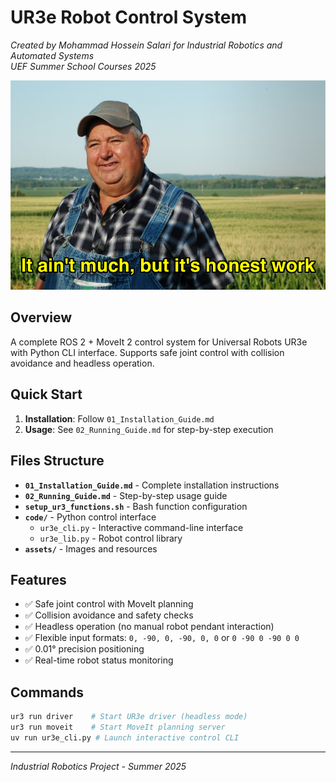 # UR3e Robot Control System

*Created by Mohammad Hossein Salari for Industrial Robotics and Automated Systems*  
*UEF Summer School Courses 2025*

![It's not much, but it's honest work](assets/But_It's_Honest_Work.jpg)

## Overview

A complete ROS 2 + MoveIt 2 control system for Universal Robots UR3e with Python CLI interface. Supports safe joint control with collision avoidance and headless operation.

## Quick Start

1. **Installation**: Follow `01_Installation_Guide.md` 
2. **Usage**: See `02_Running_Guide.md` for step-by-step execution

## Files Structure

- **`01_Installation_Guide.md`** - Complete installation instructions
- **`02_Running_Guide.md`** - Step-by-step usage guide  
- **`setup_ur3_functions.sh`** - Bash function configuration
- **`code/`** - Python control interface
  - `ur3e_cli.py` - Interactive command-line interface
  - `ur3e_lib.py` - Robot control library
- **`assets/`** - Images and resources

## Features

- ✅ Safe joint control with MoveIt planning
- ✅ Collision avoidance and safety checks
- ✅ Headless operation (no manual robot pendant interaction)
- ✅ Flexible input formats: `0, -90, 0, -90, 0, 0` or `0 -90 0 -90 0 0`
- ✅ 0.01° precision positioning
- ✅ Real-time robot status monitoring

## Commands

```bash
ur3 run driver    # Start UR3e driver (headless mode)
ur3 run moveit    # Start MoveIt planning server
uv run ur3e_cli.py # Launch interactive control CLI
```

---
*Industrial Robotics Project - Summer 2025*